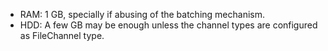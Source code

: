 * RAM: 1 GB, specially if abusing of the batching mechanism.
* HDD: A few GB may be enough unless the channel types are configured as FileChannel type.